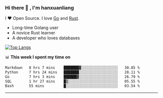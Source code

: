 ### Hi there 👋 , I'm hanxuanliang

<!--
**hanxuanliang/hanxuanliang** is a ✨ _special_ ✨ repository because its `README.md` (this file) appears on your GitHub profile.

Here are some ideas to get you started:

- 🔭 I’m currently working on ...
- 🌱 I’m currently learning ...
- 👯 I’m looking to collaborate on ...
- 🤔 I’m looking for help with ...
- 💬 Ask me about ...
- 📫 How to reach me: ...
- 😄 Pronouns: ...
- ⚡ Fun fact: ...
-->
I ❤ Open Source. I love [Go](https://golang.org) and [Rust](https://www.rust-lang.org/zh-CN/).

* Long-time Golang user
* A novice Rust learner
* A developer who loves databases

[![Top Langs](https://github-readme-stats.vercel.app/api?username=hanxuanliang&show_icons=true&count_private=true&line_height=40)](https://github.com/anuraghazra/github-readme-stats)

📊 **This week I spent my time on**
<!--START_SECTION:waka-->

```txt
Markdown   8 hrs 7 mins    ███████▓░░░░░░░░░░░░░░░░░   30.85 %
Python     7 hrs 24 mins   ███████░░░░░░░░░░░░░░░░░░   28.11 %
Go         7 hrs 3 mins    ██████▓░░░░░░░░░░░░░░░░░░   26.79 %
SQL        1 hr 27 mins    █▒░░░░░░░░░░░░░░░░░░░░░░░   05.55 %
Bash       55 mins         █░░░░░░░░░░░░░░░░░░░░░░░░   03.54 %
```

<!--END_SECTION:waka-->

***
